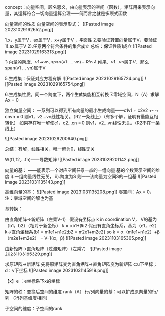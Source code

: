 concept：向量空间，顾名思义，由向量表示的空间（函数），矩阵用来表示向量，其运算符合一切向量运算公理——简而言之就是多项式函数

向量空间的性质
	向量空间的表示形式：
![[Pasted image 20231029162652.png]]

1.x，y属于V，ax属于V，x+y属于V ，平面性
2.要验证转置向量属于V，要验证
	1).ax属于V
	2).任意两个符合条件的集合成立
	总结：保证性质1成立
![[Pasted image 20231029163313.png]]

3.向量的跨度，v1->vn, span(v1 .... vn) = R'n
4.如果，v1...vn属于V，那么span(v1 ... vn)属于V 

5.生成集：保证对应方程有解
![[Pasted image 20231029165724.png]]
![[Pasted image 20231029165754.png]]

6.生成集性质，同一个跨度下，两个生成集能相互转换
7.零域空间，N（A）求解Ax = 0




独立向量空间：
一系列可以得到所有向量的最小生成向量——c1v1 + c2v2 +···+ cnvn = 0
则v1，v2...vn线性相关。（R2 一条线上）（有多个解，证明有量能互相转化）
如果存在唯一解使c1，c2...cn = 0
则v1，v2...vn线性无关。（R2不在一条线上）

![[Pasted image 20231029200640.png]]

总结：有解，线性相关，唯一解为0，线性无关

W(f1,f2,...fn)——导数矩阵
![[Pasted image 20231029201142.png]]



向量的基：
——能表示一个对应空间任意一点的一组向量
基的个数表示空间的维度
i).一组向量线性无关，
ii).跨度为S
则——该向量为空间S的一组基
![[Pasted image 20231031135143.png]]

高维向量的基：
![[Pasted image 20231031135208.png]]
零空间：Ax = 0，
注：零域空间的解也为基



基转换：

由直角矩阵->新矩阵（左乘V-1）
假设有坐标点 k in coordination V，
V的基为（b1，b2）（相对于新坐标）
k = αb1+βb2 
假设有直角坐标系，基为（e1，e2）
k->直角坐标系{b1 = m1e1+n1e2;b2 = m2e1+m2e2}
so k = α（m1e1+n1e2）+β（m2e1+m2e2）
       =  V-1{α，β}
![[Pasted image 20231103165305.png]]

由新矩阵->直角矩阵（过渡矩阵）（左乘V）
![[Pasted image 20231103165329.png]]

求原矩阵->新矩阵
先将原矩阵变为直角矩阵->直角矩阵变为新矩阵
c:u下坐标；d：v下坐标
![[Pasted image 20231031145919.png]]

【x】e ：e坐标系下x的坐标

矩阵的秩：变换后空间的维度 rank（A）
行/列向量的基：可以扩成原向量的行/列 （行列基维度相同）

子空间的维度：子空间的rank